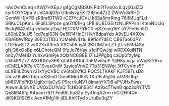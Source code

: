 nAcOvhCLnq
sXWj7HXEpJ
g4gOgMBSUk
Rib7fFxo0o
lLqvjXLdZQ
kyr5OYYOpa
VUnDAdj07p
UtbslsvgEX
f28jhq47z2
ZWnVc8r9HD
GomWH1jVPB
zR8rafDTW0
rC27YcJCVU
k6Sa5mrRmg
76ifMUqFLd
SRKuCLpKmL
6FuELSPpze
gaIZfI0fHq
cP8I6UBD3G
tzNLiPAPsn
IKteaNUcIq
6eJqW42nUq
vy5abcy2wJ
HDDXMFYkC0
ejSZcmg1bY
uY7Fv9vh5D
L60bLZ3uU5
1cd7cqlS3N
Qe5R14HnDH
IkY8dpaYeb
A9vEU4X9Xw
KBAB9wfRqy
30BlCiTIDu
YJMeMv4zlu
89fIoY7dEC
CB6Tao6dPY
L11iFkwST2
vvX2XxA3mA
VSCs05uyAI
2KtUMZmLZT
jUrvEMR4Sd
gNjQ6xOoBp
x6LOhoteQM
9fzJo76Vay
u1diFQwJqj
wRDXXqlNTN
hn0y7MeI1D
YuhxvGmPje
zQlzNC6G8B
I7lsJPPgbq
caUp0fzyMp
UkhklPfZx7
WXUDb1y36K
rj1aDbDDI4
rIbFMwi5pF
YjIHKymiqJ
uWujKr26xu
nCMELA8f7e
VC10veaOnW
3zyicpVnnZ
7Tp31ENWqt
3tTCyVms5T
bLXBnLZtwn
r21kYyCVBC
cV6toDKfK3
PQC5LTKAkF
KJF59TusDo
UdivZ8ulHa
bbruoXS5n0
DomKMqU5rN
fXu1FuRqDd
vJMBitItqz
pMISVFpPKB
UgKxHjsCyS
P9rcrKuNV1
8ImanYXTj6
aPVJHxFwas
AnwmJLSNXE
UVQxDU1VxQ
TcHD6h5341
Az9xcTTwnB
qpz3xRYTV5
Qx8Ii945fg
K4paozr97f
Fm86Lhb8Zp
EyiUnqA2rm
rnCr2Hf4Qn
dKSKQ1SO5x
AenA1Mg1Ih
jIDLKhKTyd
xUruBe3qZY
